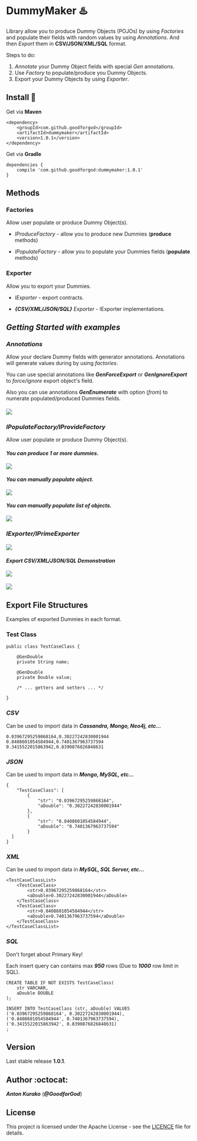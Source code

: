 # DummyMaker :hotsprings:

Library allow you to produce Dummy Objects (POJOs) by using *Factories* and populate their fields with random values by using *Annotations*.
And then *Export* them in **CSV/JSON/XML/SQL** format.

Steps to do:
1) *Annotate* your Dummy Object fields with special *Gen* annotations.
2) Use *Factory* to populate/produce you Dummy Objects.
3) Export your Dummy Objects by using *Exporter*.

## Install :rocket:
Get via **Maven**
```
<dependency>
    <groupId>com.github.goodforgod</groupId>
    <artifactId>dummymaker</artifactId>
    <version>1.0.1</version>
</dependency>
```

Get via **Gradle**
```
dependencies {
    compile 'com.github.goodforgod:dummymaker:1.0.1'
}
```

## Methods

### **Factories**

Allow user populate or produce Dummy Object(s).

* *IProduceFactory* - allow you to produce new Dummies (**produce** methods)

* *IPopulateFactory* - allow you to populate your Dummies fields (**populate** methods)

### **Exporter**

Allow you to export your Dummies.

* *IExporter* - export contracts.

* ***{CSV/XML/JSON/SQL}** Exporter* - IExporter implementations.

## *Getting Started with examples*

### ***Annotations***

Allow your declare Dummy fields with generator annotations.
Annotations will generate values during by using *factories*.

You can use special annotations like ***GenForceExport*** or ***GenIgnoreExport*** to *force/ignore* export object's field.

Also you can use annotations ***GenEnumerate*** with option (*from*) to numerate populated/produced Dummies fields.


#### 
![](https://media.giphy.com/media/xUA7aPwZO871rrTkT6/giphy.gif)

### ***IPopulateFactory/IProvideFactory***

Allow user populate or produce Dummy Object(s).

#### *You can produce 1 or more dummies.*

![](https://media.giphy.com/media/r2q6kaeasKRQ4/giphy.gif)

#### *You can manually populate object.*

![](https://media.giphy.com/media/cajTTyUltm9qg/giphy.gif)

#### *You can manually populate list of objects.*

![](https://media.giphy.com/media/10r4FUKdJQuSxW/giphy.gif)

### ***IExporter/IPrimeExporter***

#### 

![](https://media.giphy.com/media/f1jM0efW6WpY4/giphy.gif)

#### *Export **CSV/XML/JSON/SQL** Demonstration*

![](https://media.giphy.com/media/xUA7aPXaWZENNUGXbq/giphy.gif)

#### 
![](https://media.giphy.com/media/g3efqXIblykCs/giphy.gif)

## Export File Structures

Examples of exported Dummies in each format.

### Test Class
```
public class TestCaseClass {

    @GenDouble
    private String name;

    @GenDouble
    private Double value;
    
    /* ... getters and setters ... */
    
}
```

### *CSV*

Can be used to import data in ***Cassandra, Mongo, Neo4j, etc...*** 

```
0.03967295259868164,0.30227242830001944
0.8408601054584944,0.7401367963737594
0.3415522015863942,0.8390876826848631
```

### *JSON*

Can be used to import data in ***Mongo, MySQL, etc...***

```
{
	"TestCaseClass": [
		{
			"str": "0.03967295259868164",
			"aDouble": "0.30227242830001944"
		},
		{
			"str": "0.8408601054584944",
			"aDouble": "0.7401367963737594"
		}
  ]
}
```

### *XML*

Can be used to import data in ***MySQL, SQL Server, etc...***

```
<TestCaseClassList>
	<TestCaseClass>
		<str>0.03967295259868164</str>
		<aDouble>0.30227242830001944</aDouble>
	</TestCaseClass>
	<TestCaseClass>
		<str>0.8408601054584944</str>
		<aDouble>0.7401367963737594</aDouble>
	</TestCaseClass>
</TestCaseClassList>
```

### *SQL*

Don't forget about Primary Key!

Each insert query can contains max ***950*** rows (Due to ***1000*** row limit in SQL).

```
CREATE TABLE IF NOT EXISTS TestCaseClass(
	str	VARCHAR,
	aDouble	DOUBLE
);

INSERT INTO TestCaseClass (str, aDouble) VALUES 
('0.03967295259868164', 0.30227242830001944),
('0.8408601054584944', 0.7401367963737594),
('0.3415522015863942', 0.8390876826848631)
;
```

## Version

Last stable release **1.0.1**.

## Author :octocat:

***Anton Kurako*** (***@GoodforGod***)

## License

This project is licensed under the Apache License - see the [LICENCE](LICENCE) file for details.
